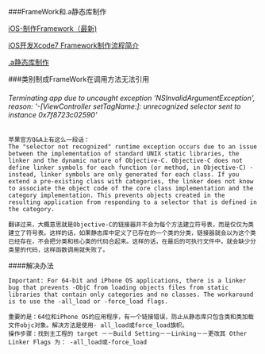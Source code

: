 ###FrameWork和.a静态库制作

[iOS-制作Framework（最新)](http://qingmang.me/articles/5162103427194116731) 

[iOS开发Xcode7 Framework制作流程简介](http://www.jianshu.com/p/bc89f3e5b58c) 


[.a静态库制作](http://www.jianshu.com/p/a1dc024a8a15)



###类别制成FrameWork在调用方法无法引用

######  Terminating app due to uncaught exception 'NSInvalidArgumentException', reason: '-[ViewController setTagName:]: unrecognized selector sent to instance 0x7f8723c02590'

	苹果官方Q&A上有这么一段话：
	The "selector not recognized" runtime exception occurs due to an issue between the implementation of standard UNIX static libraries, the linker and the dynamic nature of Objective-C. Objective-C does not define linker symbols for each function (or method, in Objective-C) - instead, linker symbols are only generated for each class. If you extend a pre-existing class with categories, the linker does not know to associate the object code of the core class implementation and the category implementation. This prevents objects created in the resulting application from responding to a selector that is defined in the category.
	
	翻译过来，大概意思就是Objective-C的链接器并不会为每个方法建立符号表，而是仅仅为类建立了符号表。这样的话，如果静态库中定义了已存在的一个类的分类，链接器就会以为这个类已经存在，不会把分类和核心类的代码合起来。这样的话，在最后的可执行文件中，就会缺少分类里的代码，这样函数调用就失败了。

####解决办法

	Important: For 64-bit and iPhone OS applications, there is a linker bug that prevents -ObjC from loading objects files from static libraries that contain only categories and no classes. The workaround is to use the -all_load or -force_load flags.
	
	重要的是：64位和iPhone OS的应用程序，有一个链接错误，防止从静态库只包含类和类加载文件objc对象。解决方法是使用- all_load或force_load旗帜。
	操作步骤：找到主工程的 target －－Build Setting－－Linking－－更改其 Other Linker Flags 为： -all_load或-force_load